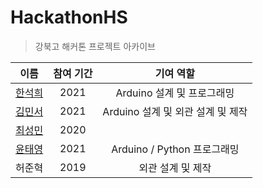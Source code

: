 # HackathonHS
> 강북고 해커톤 프로젝트 아카이브

이름|참여 기간|기여 역할
:---:|:---:|:---:
[한석희](https://github.com/HanSatCode)|2021|Arduino 설계 및 프로그래밍
[김민서](https://github.com/Opal1031)|2021|Arduino 설계 및 외관 설계 및 제작
[최성민](https://github.com/abgrundnull)|2020|
[윤태영](https://github.com/Yoon-men)|2021|Arduino / Python 프로그래밍
허준혁|2019|외관 설계 및 제작